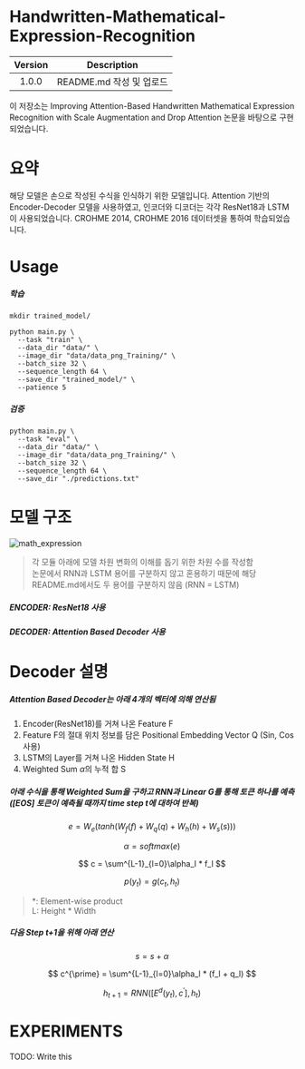 # Handwritten-Mathematical-Expression-Recognition

|Version|Description|
|:---:|:---:|
|1.0.0|README.md 작성 및 업로드|

이 저장소는 Improving Attention-Based Handwritten Mathematical Expression Recognition with Scale Augmentation and Drop Attention 논문을 바탕으로 구현되었습니다.

# 요약

해당 모델은 손으로 작성된 수식을 인식하기 위한 모델입니다. Attention 기반의 Encoder-Decoder 모델을 사용하였고, 인코더와 디코더는 각각 ResNet18과 LSTM이 사용되었습니다. CROHME 2014, CROHME 2016 데이터셋을 통하여 학습되었습니다.

# Usage

##### 학습

```
mkdir trained_model/

python main.py \
  --task "train" \
  --data_dir "data/" \
  --image_dir "data/data_png_Training/" \
  --batch_size 32 \
  --sequence_length 64 \
  --save_dir "trained_model/" \
  --patience 5
```

##### 검증

```
python main.py \
  --task "eval" \
  --data_dir "data/" \
  --image_dir "data/data_png_Training/" \
  --batch_size 32 \
  --sequence_length 64 \
  --save_dir "./predictions.txt"
```

# 모델 구조

![math_expression](https://user-images.githubusercontent.com/45366231/174712910-a337d6d6-220b-44c9-8c63-132dd94a1d63.jpg)

> 각 모듈 아래에 모델 차원 변화의 이해를 돕기 위한 차원 수를 작성함  
> 논문에서 RNN과 LSTM 용어를 구분하지 않고 혼용하기 때문에 해당 README.md에서도 두 용어를 구분하지 않음 (RNN = LSTM)  

##### ENCODER: ResNet18 사용
##### DECODER: Attention Based Decoder 사용

# Decoder 설명

##### Attention Based Decoder는 아래 4개의 벡터에 의해 연산됨
1. Encoder(ResNet18)를 거쳐 나온 Feature F
2. Feature F의 절대 위치 정보를 담은 Positional Embedding Vector Q (Sin, Cos 사용)
3. LSTM의 Layer를 거쳐 나온 Hidden State H
4. Weighted Sum $\alpha$의 누적 합 S

##### 아래 수식을 통해 Weighted Sum을 구하고 RNN과 Linear G를 통해 토큰 하나를 예측 (\[EOS\] 토큰이 예측될 때까지 time step t에 대하여 반복)

$$
e = W_e(tanh(W_f(f) + W_q(q) + W_h(h) + W_s(s)))
$$

$$
\alpha = softmax(e)
$$

$$
c = \sum^{L-1}_{l=0}\alpha_l * f_l
$$

$$
p(y_t) = g(c_t, h_t)
$$

> \*: Element-wise product  
> L: Height * Width

##### 다음 Step t+1을 위해 아래 연산

$$
s = s + \alpha
$$

$$
c^{\prime} = \sum^{L-1}_{l=0}\alpha_l * (f_l + q_l)
$$

$$
h_{t+1} = RNN([E^d(y_{t}), c^{\prime}], h_{t})
$$

# EXPERIMENTS

TODO: Write this

